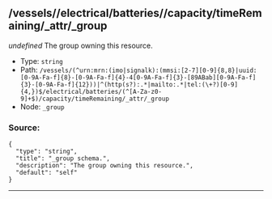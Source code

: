 ## /vessels/<RegExp>/electrical/batteries/<RegExp>/capacity/timeRemaining/_attr/_group

*undefined*
The group owning this resource.

* Type: `string`
* Path: `/vessels/(^urn:mrn:(imo|signalk):(mmsi:[2-7][0-9]{8,8}|uuid:[0-9A-Fa-f]{8}-[0-9A-Fa-f]{4}-4[0-9A-Fa-f]{3}-[89ABab][0-9A-Fa-f]{3}-[0-9A-Fa-f]{12}))|^(http(s?):.*|mailto:.*|tel:(\+?)[0-9]{4,})$/electrical/batteries/(^[A-Za-z0-9]+$)/capacity/timeRemaining/_attr/_group`
* Node: `_group`

### Source:
```
{
  "type": "string",
  "title": "_group schema.",
  "description": "The group owning this resource.",
  "default": "self"
}
```

---
